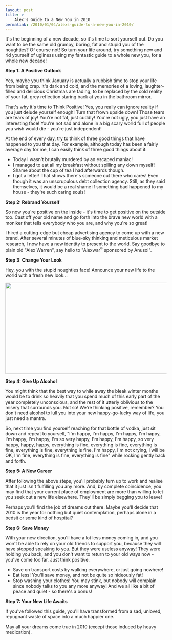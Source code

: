 ```yaml
---
layout: post
title: >
    Alex's Guide to a New You in 2010
permalink: /2010/01/04/alexs-guide-to-a-new-you-in-2010/
---
```

It's the beginning of a new decade, so it's time to sort yourself out. Do you want to be the same old grumpy, boring, fat and stupid you of the noughties? Of course not! So turn your life around, try something new and rid yourself of ugliness using my fantastic guide to a whole new you, for a whole new decade!

<strong>Step 1: A Positive Outlook</strong>

Yes, maybe you think January is actually a rubbish time to stop your life from being crap. It's dark and cold, and the memories of a loving, laughter-filled and delicious Christmas are fading, to be replaced by the cold reality of your fat, grey reflection staring back at you in the bathroom mirror.

That's why it's time to Think Positive! Yes, you really can ignore reality if you just delude yourself enough! Turn that frown upside down! Those tears are tears of joy! You're not fat, just cuddly! You're not ugly, you just have an interesting face! You're not sad and alone in a big scary world full of people you wish would die - you're just independent!

At the end of every day, try to think of three good things that have happened to you that day. For example, although today has been a fairly average day for me, I can easily think of three good things about it:
<ul>
	<li>Today I wasn't brutally murdered by an escaped maniac!</li>
	<li>I managed to eat all my breakfast without spilling any down myself! Shame about the cup of tea I had afterwards though.</li>
	<li>I got a letter! That shows there's someone out there who cares! Even though it was an unscrupulous debt collection agency. Still, as they said themselves, it would be a real shame if something bad happened to my house - they're such caring souls!</li>
</ul>
<strong>Step 2: Rebrand Yourself</strong>

So now you're positive on the inside - it's time to get positive on the outside too. Cast off your old name and go forth into the brave new world with a moniker that tells everybody who you are, and why you're so great!

I hired a cutting-edge but cheap advertising agency to come up with a new brand. After several minutes of blue-sky thinking and meticulous market research, I now have a new identity to present to the world. Say goodbye to plain old "Alex Warren", say hello to "Alexwar<sup>®</sup> sponsored by Anusol".

<strong>Step 3: Change Your Look</strong>

Hey, you with the stupid noughties face! Announce your new life to the world with a fresh new look...

<img src="/images/2010/newlife1.jpg" width="579" height="285" />

<strong>Step 4: Give Up Alcohol</strong>

You might think that the best way to while away the bleak winter months would be to drink so heavily that you spend much of this early part of the year completely unconscious, and the rest of it utterly oblivious to the misery that surrounds you. Not so! We're thinking positive, remember? You don't need alcohol to lull you into your new happy-go-lucky way of life, you just need a mantra.

So, next time you find yourself reaching for that bottle of vodka, just sit down and repeat to yourself, "I'm happy, I'm happy, I'm happy, I'm happy, I'm happy, I'm happy, I'm so very happy, I'm happy, I'm happy, so very happy, happy, happy, everything is fine, everything is fine, everything is fine, everything is fine, everything is fine, I'm happy, I'm not crying, I will be OK, I'm fine, everything is fine, everything is fine" while rocking gently back and forth.

<strong>Step 5: A New Career</strong>

After following the above steps, you'll probably turn up to work and realise that it just isn't fulfilling you any more. And, by complete coincidence, you may find that your current place of employment are more than willing to let you seek out a new life elsewhere. They'll be simply begging you to leave!

Perhaps you'll find the job of dreams out there. Maybe you'll decide that 2010 is the year for nothing but quiet contemplation, perhaps alone in a bedsit or some kind of hospital?

<strong>Step 6: Save Money</strong>

With your new direction, you'll have a lot less money coming in, and you won't be able to rely on your old friends to support you, because they will have stopped speaking to you. But they were useless anyway! They were holding you back, and you don't want to return to your old ways now - you've come too far. Just think positive.
<ul>
	<li>Save on transport costs by walking everywhere, or just going nowhere!</li>
	<li>Eat less! You'll save money, and not be quite so hideously fat!</li>
	<li>Stop washing your clothes! You may stink, but nobody will complain since nobody talks to you any more anyway! And we all like a bit of peace and quiet - so there's a bonus!</li>
</ul>
<strong>Step 7: Your New Life Awaits</strong>

If you've followed this guide, you'll have transformed from a sad, unloved, repugnant waste of space into a much happier one.

May all your dreams come true in 2010 (except those induced by heavy medication).